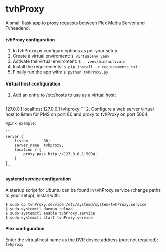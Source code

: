 tvhProxy
========

A small flask app to proxy requests between Plex Media Server and Tvheadend.

#### tvhProxy configuration
1. In tvhProxy.py configure options as per your setup.
2. Create a virtual enviroment: ```$ virtualenv venv```
3. Activate the virtual enviroment: ```$ . venv/bin/activate```
4. Install the requirements: ```$ pip install -r requirements.txt```
5. Finally run the app with: ```$ python tvhProxy.py```

#### Virtual host configuration
1. Add an entry to /etc/hosts to use as a virtual host:

    ```
127.0.0.1	localhost
127.0.0.1	tvhproxy
    ```
2. Configure a web server virtual host to listen for PMS on port 80 and proxy to tvhProxy on port 5004.
    
    Nginx example:

    ```
    server {
        listen       80;
        server_name  tvhproxy;
        location / {
            proxy_pass http://127.0.0.1:5004;
        }
    }
    ```

#### systemd service configuration
A startup script for Ubuntu can be found in tvhProxy.service (change paths to your setup), install with:

    $ sudo cp tvhProxy.service /etc/systemd/system/tvhProxy.service
    $ sudo systemctl daemon-reload
    $ sudo systemctl enable tvhProxy.service
    $ sudo systemctl start tvhProxy.service

#### Plex configuration
Enter the virtual host name as the DVR device address (port not required): ```tvhproxy```
